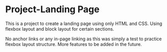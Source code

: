 # Project-Landing Page

This is a project to create a landing page using only HTML and CSS. Using flexbox layout and block layout for certain sections. 

No anchor links or any in-page linking as this was simply a test to practice flexbox layout structure. More features to be added in the future.
